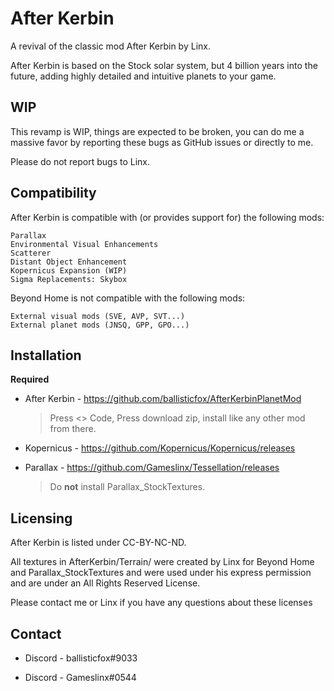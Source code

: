 # After Kerbin
A revival of the classic mod After Kerbin by Linx.

After Kerbin is based on the Stock solar system, but 4 billion years into the future, adding highly detailed and intuitive planets to your game.

## WIP
This revamp is WIP, things are expected to be broken, you can do me a massive favor by reporting these bugs as GitHub issues or directly to me.

Please do not report bugs to Linx.

##  Compatibility
After Kerbin is compatible with (or provides support for) the following mods:

    Parallax
    Environmental Visual Enhancements
    Scatterer
    Distant Object Enhancement
    Kopernicus Expansion (WIP)
    Sigma Replacements: Skybox

Beyond Home is not compatible with the following mods:

    External visual mods (SVE, AVP, SVT...)
    External planet mods (JNSQ, GPP, GPO...)
    
    
## Installation
**Required**
- After Kerbin - https://github.com/ballisticfox/AfterKerbinPlanetMod
  
  >Press <> Code, Press download zip, install like any other mod from there.
  
- Kopernicus - https://github.com/Kopernicus/Kopernicus/releases
- Parallax - https://github.com/Gameslinx/Tessellation/releases

  >Do **not** install Parallax_StockTextures.
  
## Licensing
  
After Kerbin is listed under CC-BY-NC-ND.

All textures in AfterKerbin/Terrain/ were created by Linx for Beyond Home and Parallax_StockTextures and were used under his express permission and are under an All Rights Reserved License.

Please contact me or Linx if you have any questions about these licenses

## Contact

- Discord - ballisticfox#9033
  
- Discord - Gameslinx#0544

